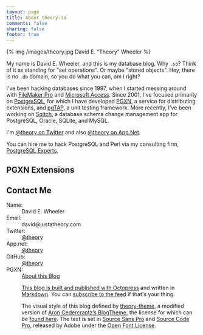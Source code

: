 ```yaml
---
layout: page
title: About theory.so
comments: false
sharing: false
footer: true
---
```


{% img /images/theory.jpg David E. “Theory” Wheeler %}

My name is David E. Wheeler, and this is my database blog. Why `.so`? Think of
it as standing for "set operations". Or maybe "stored objects". Hey, there is
no `.db` domain, so you do what you can, am I right?

I've been hacking databases since 1997, when I started messing around with
[FileMaker Pro](https://en.wikipedia.org/wiki/FileMaker) and
[Microsoft Access](https://en.wikipedia.org/wiki/Microsoft_Access). Since
2001, I've focused primarily on [PostgreSQL](http://postgresql.org/), for
which I have developed [PGXN](http://pgxn.org/), a service for distributing
extensions, and [pgTAP](http://pgtap.org/), a unit testing framework. More
recently, I've been working on [Sqitch](http://sqitch.org/), a database schema
change management app for PostgreSQL, Oracle, SQLite, and MySQL.

I'm [@theory on Twitter](https://twitter.com/theory/) and also
[@theory on App.Net](https://alpha.app.net/theory/).

You can hire me to hack PostgreSQL and Perl via my consulting firm,
[PostgreSQL Experts](http://pgexperts.com/).

PGXN Extensions
---------------

<script type="text/javascript">
function dists(data) {
    document.write('<dl>');
    for (dist in data.releases) {
        document.write(
            '<dt><a href=http://pgxn.org/dist/' + dist.toLowerCase() +
            '/>' + dist + '</a></dt>' +
            '<dd>' + data.releases[dist].abstract + '</dd>'
        );
    }
    document.write('</dl>');
}
</script>
<script type="text/javascript"
        src="http://api.pgxn.org/user/theory.json?callback=dists">
</script>

Contact Me
----------

<section class="vcard" itemtype="http://data-vocabulary.org/Person"><p></p>
<dl>
    <dt>Name:</dt>
    <dd itemprop="name">David E. Wheeler</dd>
    <dt>Email:</dt>
    <dd>david@justatheory.com</dd>
    <dt>Twitter:</dt>
    <dd itemprop="url"><a href="https://twitter.com/theory">@theory</a></dd>
    <dt>App.net:</dt>
    <dd itemprop="url"><a href="https://alpha.app.net/theory">@theory</a></dd>
    <dt>GitHub:</dt>
    <dd itemprop="url"><a href="https://github.com/theory">@theory</a></dd>
    <dt>PGXN:</dt>
    <dd itemprop="url"><a href="http://pgxn.org/user/theory>@theory</a></dd>
</dl>
</section>

About this Blog
---------------

This blog is built and published with [Octopress](http://octopress.org/) and
written in [Markdown](http://daringfireball.net/projects/markdown/). You can
[subscribe to the feed](/atom.xml) if that's your thing.

The visual style of this blog defined by
[theory-theme](https://github.com/theory/theory-theme/), a modified version of
[Aron Cedercrantz’s BlogTheme](https://github.com/rastersize/BlogTheme), the
license for which can be
[found here](https://github.com/rastersize/BlogTheme/blob/master/LICENSE). The
text is set in [Source Sans Pro](https://github.com/adobe/source-sans-pro) and
[Source Code Pro](https://github.com/adobe/source-code-pro), released by Adobe under the
[Open Font License](https://github.com/adobe/source-code-pro/blob/master/LICENSE.txt).
